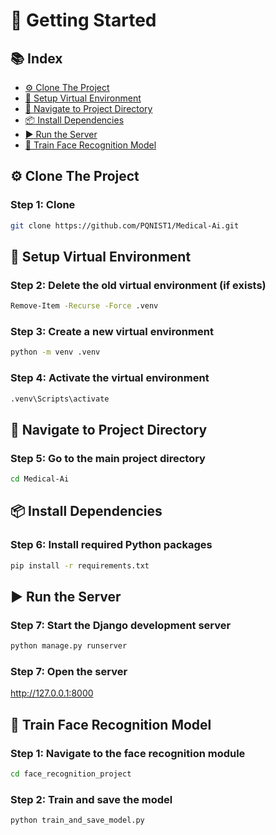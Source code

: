 # 🚀 Getting Started

## 📚 Index


- [⚙️ Clone The Project](#clone-the-project)
- [🔧 Setup Virtual Environment](#-setup-virtual-environment)
- [📂 Navigate to Project Directory](#-navigate-to-project-directory)
- [📦 Install Dependencies](#-install-dependencies)
- [▶️ Run the Server](#️-run-the-server)
- [🧠 Train Face Recognition Model](#-train-face-recognition-model)

## ⚙️ Clone The Project <a name="clone-the-project"></a>
### Step 1: Clone
```bash
git clone https://github.com/PQNIST1/Medical-Ai.git
```

## 🔧 Setup Virtual Environment
### Step 2: Delete the old virtual environment (if exists)
```bash
Remove-Item -Recurse -Force .venv
```

### Step 3: Create a new virtual environment
```bash
python -m venv .venv
```

### Step 4: Activate the virtual environment
```bash
.venv\Scripts\activate
```

## 📂 Navigate to Project Directory
### Step 5: Go to the main project directory
```bash
cd Medical-Ai
```

## 📦 Install Dependencies
### Step 6: Install required Python packages
```bash
pip install -r requirements.txt
```

## ▶️ Run the Server
### Step 7: Start the Django development server
```bash
python manage.py runserver
```
### Step 7: Open the server
http://127.0.0.1:8000

## 🧠 Train Face Recognition Model
### Step 1: Navigate to the face recognition module
```bash
cd face_recognition_project
```

### Step 2: Train and save the model
```bash
python train_and_save_model.py
```
